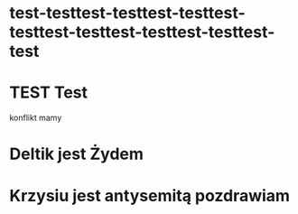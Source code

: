 # test-testtest-testtest-testtest-testtest-testtest-testtest-testtest-test
# TEST Test
konflikt mamy 

# Deltik jest Żydem
# Krzysiu jest antysemitą pozdrawiam
